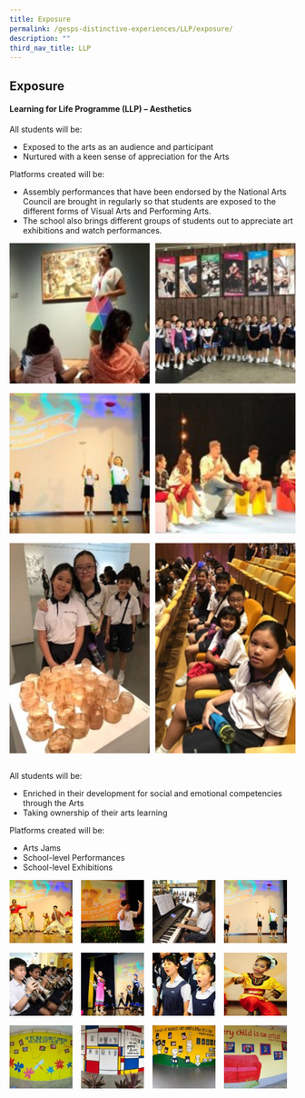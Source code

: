 ```yaml
---
title: Exposure
permalink: /gesps-distinctive-experiences/LLP/exposure/
description: ""
third_nav_title: LLP
---
```

## Exposure

#### Learning for Life Programme (LLP) – Aesthetics

All students will be:

*   Exposed to the arts as an audience and participant
*   Nurtured with a keen sense of appreciation for the Arts

Platforms created will be:  

*   Assembly performances that have been endorsed by the National Arts Council are brought in regularly so that students are exposed to the different forms of Visual Arts and Performing Arts.
*   The school also brings different groups of students out to appreciate art exhibitions and watch performances.

<img src="/images/Picture5-150x150.jpg" style="width:49%" align=left>
<img src="/images/Picture4-150x150.jpg" style="width:49%" align=right>
<br clear="left"><br>

<img src="/images/CHR_5857-150x150.jpg" style="width:49%" align=left>
<img src="/images/Picture6-150x150.jpg" style="width:49%" align=right>
<br clear="left"><br>

<img src="/images/Picture8-200x300.jpg" style="width:49%" align=left>
<img src="/images/Picture7-200x300.png" style="width:49%" align=right>
<br clear="left"><br>

All students will be:  

*   Enriched in their development for social and emotional competencies through the Arts
*   Taking ownership of their arts learning

Platforms created will be:

*   Arts Jams
*   School-level Performances
*   School-level Exhibitions

<img src="/images/CHR_5738-150x150.jpg" style="width:22%;margin-right:15px;" align = "left">  
<img src="/images/CHR_2564-150x150.jpg" style="width:22%;margin-right:15px;" align = "left">  
<img src="/images/Picture16-150x150.jpg" style="width:22%;margin-right:15px;" align = "left">  
<img src="/images/CHR_5857-150x150 (1).jpg" style="width:22%;margin-right:15px;" align = "left">  
<br clear="left"><br>

<img src="/images/Picture3-150x150.jpg" style="width:22%;margin-right:15px;" align = "left">  
<img src="/images/CHR_5977-150x150.jpg" style="width:22%;margin-right:15px;" align = "left">  
<img src="/images/CHR_6124-150x150.jpg" style="width:22%;margin-right:15px;" align = "left">  
<img src="/images/CHR_5595-1-150x150.jpg" style="width:22%;margin-right:15px;" align = "left">
<br clear="left"><br>

<img src="/images/DHM-150x150.jpg" style="width:22%;margin-right:15px;" align = "left">  
<img src="/images/DHMP0037-150x150.jpg" style="width:22%;margin-right:15px;" align = "left">  
<img src="/images/DOQO4205-150x150.jpg" style="width:22%;margin-right:15px;" align = "left">  
<img src="/images/DPFTG9120-150x150.jpg" style="width:22%;margin-right:15px;" align = "left">  
  
<br clear="left">